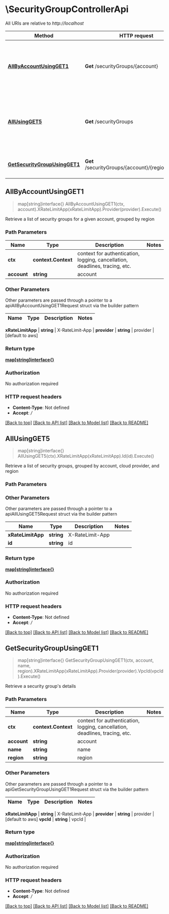 # \SecurityGroupControllerApi

All URIs are relative to *http://localhost*

Method | HTTP request | Description
------------- | ------------- | -------------
[**AllByAccountUsingGET1**](SecurityGroupControllerApi.md#AllByAccountUsingGET1) | **Get** /securityGroups/{account} | Retrieve a list of security groups for a given account, grouped by region
[**AllUsingGET5**](SecurityGroupControllerApi.md#AllUsingGET5) | **Get** /securityGroups | Retrieve a list of security groups, grouped by account, cloud provider, and region
[**GetSecurityGroupUsingGET1**](SecurityGroupControllerApi.md#GetSecurityGroupUsingGET1) | **Get** /securityGroups/{account}/{region}/{name} | Retrieve a security group&#39;s details



## AllByAccountUsingGET1

> map[string]interface{} AllByAccountUsingGET1(ctx, account).XRateLimitApp(xRateLimitApp).Provider(provider).Execute()

Retrieve a list of security groups for a given account, grouped by region

### Path Parameters


Name | Type | Description  | Notes
------------- | ------------- | ------------- | -------------
**ctx** | **context.Context** | context for authentication, logging, cancellation, deadlines, tracing, etc.
**account** | **string** | account | 

### Other Parameters

Other parameters are passed through a pointer to a apiAllByAccountUsingGET1Request struct via the builder pattern


Name | Type | Description  | Notes
------------- | ------------- | ------------- | -------------

 **xRateLimitApp** | **string** | X-RateLimit-App | 
 **provider** | **string** | provider | [default to aws]

### Return type

[**map[string]interface{}**](map[string]interface{}.md)

### Authorization

No authorization required

### HTTP request headers

- **Content-Type**: Not defined
- **Accept**: */*

[[Back to top]](#) [[Back to API list]](../README.md#documentation-for-api-endpoints)
[[Back to Model list]](../README.md#documentation-for-models)
[[Back to README]](../README.md)


## AllUsingGET5

> map[string]interface{} AllUsingGET5(ctx).XRateLimitApp(xRateLimitApp).Id(id).Execute()

Retrieve a list of security groups, grouped by account, cloud provider, and region

### Path Parameters



### Other Parameters

Other parameters are passed through a pointer to a apiAllUsingGET5Request struct via the builder pattern


Name | Type | Description  | Notes
------------- | ------------- | ------------- | -------------
 **xRateLimitApp** | **string** | X-RateLimit-App | 
 **id** | **string** | id | 

### Return type

[**map[string]interface{}**](map[string]interface{}.md)

### Authorization

No authorization required

### HTTP request headers

- **Content-Type**: Not defined
- **Accept**: */*

[[Back to top]](#) [[Back to API list]](../README.md#documentation-for-api-endpoints)
[[Back to Model list]](../README.md#documentation-for-models)
[[Back to README]](../README.md)


## GetSecurityGroupUsingGET1

> map[string]interface{} GetSecurityGroupUsingGET1(ctx, account, name, region).XRateLimitApp(xRateLimitApp).Provider(provider).VpcId(vpcId).Execute()

Retrieve a security group's details

### Path Parameters


Name | Type | Description  | Notes
------------- | ------------- | ------------- | -------------
**ctx** | **context.Context** | context for authentication, logging, cancellation, deadlines, tracing, etc.
**account** | **string** | account | 
**name** | **string** | name | 
**region** | **string** | region | 

### Other Parameters

Other parameters are passed through a pointer to a apiGetSecurityGroupUsingGET1Request struct via the builder pattern


Name | Type | Description  | Notes
------------- | ------------- | ------------- | -------------



 **xRateLimitApp** | **string** | X-RateLimit-App | 
 **provider** | **string** | provider | [default to aws]
 **vpcId** | **string** | vpcId | 

### Return type

[**map[string]interface{}**](map[string]interface{}.md)

### Authorization

No authorization required

### HTTP request headers

- **Content-Type**: Not defined
- **Accept**: */*

[[Back to top]](#) [[Back to API list]](../README.md#documentation-for-api-endpoints)
[[Back to Model list]](../README.md#documentation-for-models)
[[Back to README]](../README.md)

